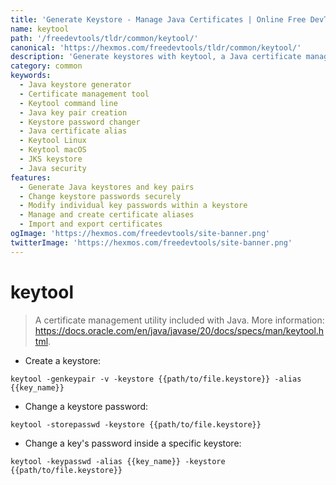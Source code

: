 ```yaml
---
title: 'Generate Keystore - Manage Java Certificates | Online Free DevTools by Hexmos'
name: keytool
path: '/freedevtools/tldr/common/keytool/'
canonical: 'https://hexmos.com/freedevtools/tldr/common/keytool/'
description: 'Generate keystores with keytool, a Java certificate management utility. Securely manage keys, change passwords, and create certificates using command line. Free online tool, no registration required.'
category: common
keywords:
  - Java keystore generator
  - Certificate management tool
  - Keytool command line
  - Java key pair creation
  - Keystore password changer
  - Java certificate alias
  - Keytool Linux
  - Keytool macOS
  - JKS keystore
  - Java security
features:
  - Generate Java keystores and key pairs
  - Change keystore passwords securely
  - Modify individual key passwords within a keystore
  - Manage and create certificate aliases
  - Import and export certificates
ogImage: 'https://hexmos.com/freedevtools/site-banner.png'
twitterImage: 'https://hexmos.com/freedevtools/site-banner.png'
---
```


# keytool

> A certificate management utility included with Java.
> More information: <https://docs.oracle.com/en/java/javase/20/docs/specs/man/keytool.html>.

- Create a keystore:

`keytool -genkeypair -v -keystore {{path/to/file.keystore}} -alias {{key_name}}`

- Change a keystore password:

`keytool -storepasswd -keystore {{path/to/file.keystore}}`

- Change a key's password inside a specific keystore:

`keytool -keypasswd -alias {{key_name}} -keystore {{path/to/file.keystore}}`
